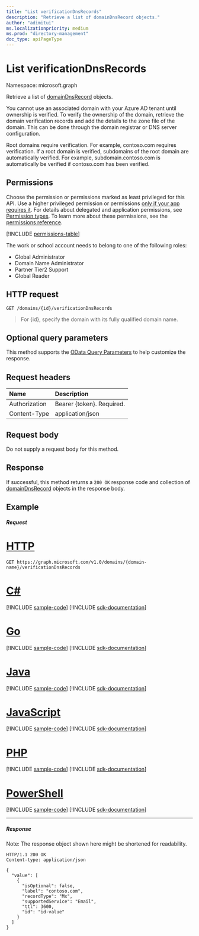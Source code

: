 ```yaml
---
title: "List verificationDnsRecords"
description: "Retrieve a list of domainDnsRecord objects."
author: "adimitui"
ms.localizationpriority: medium
ms.prod: "directory-management"
doc_type: apiPageType
---
```


# List verificationDnsRecords

Namespace: microsoft.graph

Retrieve a list of [domainDnsRecord](../resources/domaindnsrecord.md) objects.

You cannot use an associated domain with your Azure AD tenant until ownership is verified. To verify the ownership of the domain, retrieve the domain verification records and add the details to the zone file of the domain. This can be done through the domain registrar or DNS server configuration.

Root domains require verification. For example, contoso.com requires verification. If a root domain is verified, subdomains of the root domain are automatically verified. For example, subdomain.contoso.com is automatically be verified if contoso.com has been verified.

## Permissions

Choose the permission or permissions marked as least privileged for this API. Use a higher privileged permission or permissions [only if your app requires it](/graph/permissions-overview#best-practices-for-using-microsoft-graph-permissions). For details about delegated and application permissions, see [Permission types](/graph/permissions-overview#permission-types). To learn more about these permissions, see the [permissions reference](/graph/permissions-reference).


<!-- { "blockType": "permissions", "name": "domain_list_verificationdnsrecords" } -->
[!INCLUDE [permissions-table](../includes/permissions/domain-list-verificationdnsrecords-permissions.md)]

The work or school account needs to belong to one of the following roles:

* Global Administrator
* Domain Name Administrator
* Partner Tier2 Support
* Global Reader

## HTTP request
<!-- { "blockType": "ignored" } -->
```http
GET /domains/{id}/verificationDnsRecords
```

> For {id}, specify the domain with its fully qualified domain name.

## Optional query parameters

This method supports the [OData Query Parameters](/graph/query-parameters) to help customize the response.

## Request headers

| Name      |Description|
|:----------|:----------|
| Authorization  | Bearer {token}. Required. |
| Content-Type  | application/json |

## Request body

Do not supply a request body for this method.

## Response

If successful, this method returns a `200 OK` response code and collection of [domainDnsRecord](../resources/domaindnsrecord.md) objects in the response body.

## Example
##### Request


# [HTTP](#tab/http)
<!-- {
  "blockType": "request",
  "name": "get_verificationdnsrecords"
}-->
```msgraph-interactive
GET https://graph.microsoft.com/v1.0/domains/{domain-name}/verificationDnsRecords
```

# [C#](#tab/csharp)
[!INCLUDE [sample-code](../includes/snippets/csharp/get-verificationdnsrecords-csharp-snippets.md)]
[!INCLUDE [sdk-documentation](../includes/snippets/snippets-sdk-documentation-link.md)]

# [Go](#tab/go)
[!INCLUDE [sample-code](../includes/snippets/go/get-verificationdnsrecords-go-snippets.md)]
[!INCLUDE [sdk-documentation](../includes/snippets/snippets-sdk-documentation-link.md)]

# [Java](#tab/java)
[!INCLUDE [sample-code](../includes/snippets/java/get-verificationdnsrecords-java-snippets.md)]
[!INCLUDE [sdk-documentation](../includes/snippets/snippets-sdk-documentation-link.md)]

# [JavaScript](#tab/javascript)
[!INCLUDE [sample-code](../includes/snippets/javascript/get-verificationdnsrecords-javascript-snippets.md)]
[!INCLUDE [sdk-documentation](../includes/snippets/snippets-sdk-documentation-link.md)]

# [PHP](#tab/php)
[!INCLUDE [sample-code](../includes/snippets/php/get-verificationdnsrecords-php-snippets.md)]
[!INCLUDE [sdk-documentation](../includes/snippets/snippets-sdk-documentation-link.md)]

# [PowerShell](#tab/powershell)
[!INCLUDE [sample-code](../includes/snippets/powershell/get-verificationdnsrecords-powershell-snippets.md)]
[!INCLUDE [sdk-documentation](../includes/snippets/snippets-sdk-documentation-link.md)]

---

##### Response

Note: The response object shown here might be shortened for readability.
<!-- {
  "blockType": "response",
  "truncated": true,
  "@odata.type": "microsoft.graph.domainDnsRecord",
  "isCollection": true
} -->
```http
HTTP/1.1 200 OK
Content-type: application/json

{
  "value": [
    {
      "isOptional": false,
      "label": "contoso.com",
      "recordType": "Mx",
      "supportedService": "Email",
      "ttl": 3600,
      "id": "id-value"
    }
  ]
}
```

<!-- uuid: 8fcb5dbc-d5aa-4681-8e31-b001d5168d79
2015-10-25 14:57:30 UTC -->
<!-- {
  "type": "#page.annotation",
  "description": "List verificationDnsRecords",
  "keywords": "",
  "section": "documentation",
  "tocPath": "",
  "suppressions": [
  ]
}-->
